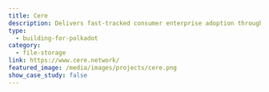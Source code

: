 ```yaml
---
title: Cere
description: Delivers fast-tracked consumer enterprise adoption through decentralized data clouds, data interoperability and SaaS DeFi.
type:
  - building-for-polkadot
category:
  - file-storage
link: https://www.cere.network/
featured_image: /media/images/projects/cere.png
show_case_study: false
---
```

